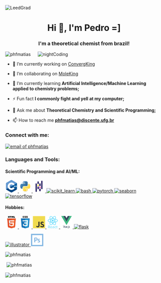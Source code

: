 
![LeedGrad](https://user-images.githubusercontent.com/71854729/213318507-b8a2e7d8-20ce-40e3-a0af-fd3a9268e326.png)

<h1 align="center">Hi 👋, I'm Pedro =]</h1>
<h3 align="center">I'm a theoretical chemist from brazil! </h3>
<img align="right" alt="nightCoding" width="400" src="https://64.media.tumblr.com/2d0af9c90d1b1107313cc20bda01548a/tumblr_outwxnanpp1u79o2lo1_1280.gifv"

<p align="left"> <img src="https://komarev.com/ghpvc/?username=phfmatias&label=Profile%20views&color=0e75b6&style=flat" alt="phfmatias" /> </p>

- 🔭 I’m currently working on [ConvergKing](https://github.com/phfmatias/ConvergKing)

- 👯 I’m collaborating on [MoleKing](https://github.com/Mateus-RB/MoleKing)

- 🌱 I’m currently learning **Artificial Intelligence/Machine Learning applied to chemistry problems;**

- ⚡ Fun fact **I commonly fight and yell at my computer;**

- 💬 Ask me about **Theoretical Chemistry and Scientific Programming;**

- 📫 How to reach me **phfmatias@discente.ufg.br**



<h3 align="left">Connect with me:</h3>
<p align="left">
<a href="mailto:pedrohfmatias@gmail.com" target="blank"><img align="center" src="https://upload.wikimedia.org/wikipedia/commons/7/7e/Gmail_icon_%282020%29.svg" alt="email of phfmatias" height="30" width="40" /></a>
</p>

<h3 align="left">Languages and Tools:</h3>
<p align="left"> 
 <h4 align="left"> Scientific Programming and AI/ML:</h4>
<a href="https://www.w3schools.com/cpp/" target="_blank" rel="noreferrer"> <img src="https://raw.githubusercontent.com/devicons/devicon/master/icons/cplusplus/cplusplus-original.svg" alt="cplusplus" width="40" height="40"/> </a> <a href="https://www.python.org" target="_blank" rel="noreferrer"> <img src="https://raw.githubusercontent.com/devicons/devicon/master/icons/python/python-original.svg" alt="python" width="40" height="40"/> </a> <a href="https://pandas.pydata.org/" target="_blank" rel="noreferrer"> <img src="https://raw.githubusercontent.com/devicons/devicon/2ae2a900d2f041da66e950e4d48052658d850630/icons/pandas/pandas-original.svg" alt="pandas" width="40" height="40"/> </a> <a href="https://scikit-learn.org/" target="_blank" rel="noreferrer"> <img src="https://upload.wikimedia.org/wikipedia/commons/0/05/Scikit_learn_logo_small.svg" alt="scikit_learn" width="40" height="40"/> </a> <a href="https://www.gnu.org/software/bash/" target="_blank" rel="noreferrer"> <img src="https://www.vectorlogo.zone/logos/gnu_bash/gnu_bash-icon.svg" alt="bash" width="40" height="40"/> </a> <a href="https://pytorch.org/" target="_blank" rel="noreferrer"> <img src="https://www.vectorlogo.zone/logos/pytorch/pytorch-icon.svg" alt="pytorch" width="40" height="40"/> </a> <a href="https://seaborn.pydata.org/" target="_blank" rel="noreferrer"> <img src="https://seaborn.pydata.org/_images/logo-mark-lightbg.svg" alt="seaborn" width="40" height="40"/> </a> <a href="https://www.tensorflow.org" target="_blank" rel="noreferrer"> <img src="https://www.vectorlogo.zone/logos/tensorflow/tensorflow-icon.svg" alt="tensorflow" width="40" height="40"/> </a>
  <h4 align="left"> Hobbies:</h4>
  <a href="https://www.w3.org/html/" target="_blank" rel="noreferrer"> <img src="https://raw.githubusercontent.com/devicons/devicon/master/icons/html5/html5-original-wordmark.svg" alt="html5" width="40" height="40"/> </a> 
<a href="https://www.w3schools.com/css/" target="_blank" rel="noreferrer"> <img src="https://raw.githubusercontent.com/devicons/devicon/master/icons/css3/css3-original-wordmark.svg" alt="css3" width="40" height="40"/> </a> <a href="https://developer.mozilla.org/en-US/docs/Web/JavaScript" target="_blank" rel="noreferrer"> <img src="https://raw.githubusercontent.com/devicons/devicon/master/icons/javascript/javascript-original.svg" alt="javascript" width="40" height="40"/> </a> <a href="https://reactjs.org/" target="_blank" rel="noreferrer"> <img src="https://raw.githubusercontent.com/devicons/devicon/master/icons/react/react-original-wordmark.svg" alt="react" width="40" height="40"/> </a> <a href="https://vuejs.org/" target="_blank" rel="noreferrer"> <img src="https://raw.githubusercontent.com/devicons/devicon/master/icons/vuejs/vuejs-original-wordmark.svg" alt="vuejs" width="40" height="40"/> </a> <a href="https://flask.palletsprojects.com/" target="_blank" rel="noreferrer"> <img src="https://www.vectorlogo.zone/logos/pocoo_flask/pocoo_flask-icon.svg" alt="flask" width="40" height="40"/> </a> </p>  
  <a href="https://www.adobe.com/in/products/illustrator.html" target="_blank" rel="noreferrer"> <img src="https://www.vectorlogo.zone/logos/adobe_illustrator/adobe_illustrator-icon.svg" alt="illustrator" width="40" height="40"/> </a> <a href="https://www.photoshop.com/en" target="_blank" rel="noreferrer"> <img src="https://raw.githubusercontent.com/devicons/devicon/master/icons/photoshop/photoshop-line.svg" alt="photoshop" width="40" height="40"/> </a> 
  
<p><img align="center" src="https://github-readme-stats.vercel.app/api/top-langs?username=phfmatias&show_icons=true&locale=en&layout=compact&theme=tokyonight" alt="phfmatias" /></p>

<p>&nbsp;<img align="center" src="https://github-readme-stats.vercel.app/api?username=phfmatias&show_icons=true&locale=en&theme=tokyonight" alt="phfmatias" /></p>

<p><img align="center" src="https://github-readme-streak-stats.herokuapp.com/?user=phfmatias&&&theme=tokyonight" alt="phfmatias" /></p>
